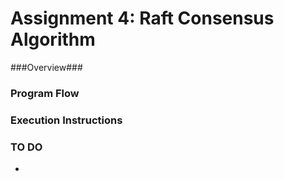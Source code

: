Assignment 4: Raft Consensus Algorithm
=============================

###Overview###


### Program Flow ###


### Execution Instructions ###


### TO DO ###
*


  
   
   
 
 
 
